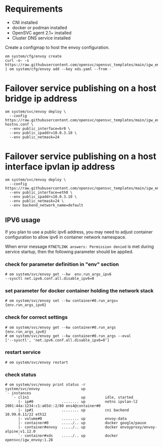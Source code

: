 # Requirements

* CNI installed
* docker or podman installed
* OpenSVC agent 2.1+ installed
* Cluster DNS service installed

Create a configmap to host the envoy configuration.

```
om system/cfg/envoy create
curl -o- -s https://raw.githubusercontent.com/opensvc/opensvc_templates/main/igw_envoy/xds.yaml | om system/cfg/envoy add --key xds.yaml --from -
```

# Failover service publishing on a host bridge ip address

```
om system/svc/envoy deploy \
  --config https://raw.githubusercontent.com/opensvc/opensvc_templates/main/igw_envoy/bridge-hostns.conf \
  --env public_interface=br0 \
  --env public_ipaddr=10.0.3.10 \
  --env public_netmask=24
```

# Failover service publishing on a host interface ipvlan ip address

```
om system/svc/envoy deploy \
  --config https://raw.githubusercontent.com/opensvc/opensvc_templates/main/igw_envoy/ipvlan.conf
  --env public_interface=eth0 \
  --env public_ipaddr=10.0.3.10 \
  --env public_netmask=24 \
  --env backend_network_name=default
  ```

## IPV6 usage

If you plan to use a public ipv6 address, you may need to adjust container configuration to allow ipv6 in container network namespace.

When error message `RTNETLINK answers: Permission denied` is met during service startup, then the following parameter should be applied.

### check for parameter definition in "env" section

```
# om system/svc/envoy get --kw  env.run_args_ipv6
--sysctl net.ipv6.conf.all.disable_ipv6=0
```

### set parameter for docker container holding the network stack

```
# om system/svc/envoy set --kw container#0.run_args={env.run_args_ipv6}
```

### check for correct settings

```
# om system/svc/envoy get --kw container#0.run_args
{env.run_args_ipv6}
# om system/svc/envoy get --kw container#0.run_args --eval
['--sysctl', 'net.ipv6.conf.all.disable_ipv6=0']
```

### restart service

```
# om system/svc/envoy restart
```

### check status

```
# om system/svc/envoy print status -r
system/svc/envoy                   up                                                                      
`- instances              
   `- cl1n1                        up         idle, started            
      |- ip#0             ........ up         netns ipvlan-l2 2001:44a:1234:c1:a65d::2/80 ens4@container#0
      |- ip#1             ........ up         cni backend 10.99.0.11/22 eth12                              
      |- volume#0         ........ up         envoy-data                                                   
      |- container#0      ...../.. up         docker google/pause                                          
      |- container#envoy  ...../.. up         docker envoyproxy/envoy-alpine:v1.12.0                       
      `- container#xds    ...../.. up         docker opensvc/igw_envoy:1.28                                
```
